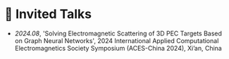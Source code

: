 # 💬 Invited Talks
- *2024.08*, 'Solving Electromagnetic Scattering of 3D PEC Targets Based on Graph Neural Networks', 2024 International Applied Computational Electromagnetics Society Symposium (ACES-China 2024), Xi’an, China
